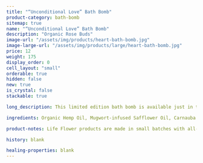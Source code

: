 ```yaml
---
title: "“Unconditional Love” Bath Bomb"
product-category: bath-bomb
sitemap: true
name: "“Unconditional Love” Bath Bomb"
description: "Organic Rose Buds"
image-url: "/assets/img/products/heart-bath-bomb.jpg"
image-large-url: "/assets/img/products/large/heart-bath-bomb.jpg"
price: 12
weight: 175
display_order: 0
cell_layout: "small"
orderable: true
hidden: false
new: true
is_crystal: false
stackable: true

long_description: This limited edition bath bomb is available just in time for Valentines Day. Handcrafted with organic, nourishing coconut oil, aphrodisiacal therapeutic-grade essential oils, organic rose buds and a cleansed and charged Rose Quartz - the stone of unconditional love. Whether sharing with a loved one or enjoying by yourself this bomb is the perfect self-care pick me up.

ingredients: Organic Hemp Oil, Mugwort-infused Safflower Oil, Carnauba Wax, Fennel Oil, Elderberry Extract, Raspberry Leaf Extract, Arnica Oil, Geranium + Lavender + Clary Sage Essential Oils, Cleansed & Charged Rose Quartz.

product-notes: Life Flower products are made in small batches with all-natural and boutique ingredients. Most orders are processed within 3 days of being placed.

history: blank

healing-properties: blank
---
```

